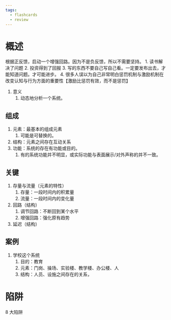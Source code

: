 ```yaml
---
tags:
  - flashcards
  - review
---
```

# 概述
根据正反馈，启动一个增强回路。因为不是负反馈，所以不需要坚持。
	1. 读书解决了问题
	2. 投资得到了回报
	3. 写的东西不要自己写自己看。一定要发布出去，才能知道问题。才可能进步。
	4. 很多人误以为自己非常明白惩罚机制与激励机制在改变认知与行为方面的重要性【激励比惩罚有效，而不是惩罚】
1. 意义
	1. 动态地分析一个系统。
## 组成
1. 元素：最基本的组成元素
	1. 可能是可替换的。
2. 结构：元素之间存在互动关系
3. 功能：系统的存在有功能或目的。
	1. 有的系统功能并不明显，或实际功能与表面展示/对外声称的并不一致。
## 关键
1. 存量与流量（元素的特性）
	1. 存量：一段时间内的积累量
	2. 流量：一段时间内的变化量
2. 回路（结构）
	1. 调节回路：不断回到某个水平
	2. 增强回路：强化原有趋势
3. 延迟（结构）
## 案例
1. 学校这个系统
	1. 目的：教育
	2. 元素：门岗、操场、实验楼、教学楼、办公楼、人
	3. 结构：人员、设施之间存在的关系，
# 陷阱
8 大陷阱